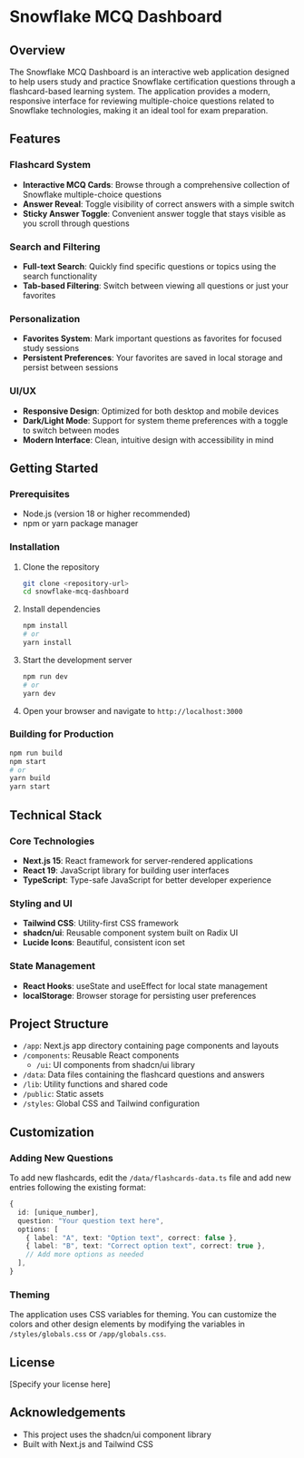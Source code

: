 # Snowflake MCQ Dashboard

## Overview

The Snowflake MCQ Dashboard is an interactive web application designed to help users study and practice Snowflake certification questions through a flashcard-based learning system. The application provides a modern, responsive interface for reviewing multiple-choice questions related to Snowflake technologies, making it an ideal tool for exam preparation.

## Features

### Flashcard System

- **Interactive MCQ Cards**: Browse through a comprehensive collection of Snowflake multiple-choice questions
- **Answer Reveal**: Toggle visibility of correct answers with a simple switch
- **Sticky Answer Toggle**: Convenient answer toggle that stays visible as you scroll through questions

### Search and Filtering

- **Full-text Search**: Quickly find specific questions or topics using the search functionality
- **Tab-based Filtering**: Switch between viewing all questions or just your favorites

### Personalization

- **Favorites System**: Mark important questions as favorites for focused study sessions
- **Persistent Preferences**: Your favorites are saved in local storage and persist between sessions

### UI/UX

- **Responsive Design**: Optimized for both desktop and mobile devices
- **Dark/Light Mode**: Support for system theme preferences with a toggle to switch between modes
- **Modern Interface**: Clean, intuitive design with accessibility in mind

## Getting Started

### Prerequisites

- Node.js (version 18 or higher recommended)
- npm or yarn package manager

### Installation

1. Clone the repository

   ```bash
   git clone <repository-url>
   cd snowflake-mcq-dashboard
   ```

2. Install dependencies

   ```bash
   npm install
   # or
   yarn install
   ```

3. Start the development server

   ```bash
   npm run dev
   # or
   yarn dev
   ```

4. Open your browser and navigate to `http://localhost:3000`

### Building for Production

```bash
npm run build
npm start
# or
yarn build
yarn start
```

## Technical Stack

### Core Technologies

- **Next.js 15**: React framework for server-rendered applications
- **React 19**: JavaScript library for building user interfaces
- **TypeScript**: Type-safe JavaScript for better developer experience

### Styling and UI

- **Tailwind CSS**: Utility-first CSS framework
- **shadcn/ui**: Reusable component system built on Radix UI
- **Lucide Icons**: Beautiful, consistent icon set

### State Management

- **React Hooks**: useState and useEffect for local state management
- **localStorage**: Browser storage for persisting user preferences

## Project Structure

- `/app`: Next.js app directory containing page components and layouts
- `/components`: Reusable React components
  - `/ui`: UI components from shadcn/ui library
- `/data`: Data files containing the flashcard questions and answers
- `/lib`: Utility functions and shared code
- `/public`: Static assets
- `/styles`: Global CSS and Tailwind configuration

## Customization

### Adding New Questions

To add new flashcards, edit the `/data/flashcards-data.ts` file and add new entries following the existing format:

```typescript
{
  id: [unique_number],
  question: "Your question text here",
  options: [
    { label: "A", text: "Option text", correct: false },
    { label: "B", text: "Correct option text", correct: true },
    // Add more options as needed
  ],
}
```

### Theming

The application uses CSS variables for theming. You can customize the colors and other design elements by modifying the variables in `/styles/globals.css` or `/app/globals.css`.

## License

[Specify your license here]

## Acknowledgements

- This project uses the shadcn/ui component library
- Built with Next.js and Tailwind CSS
